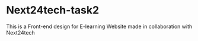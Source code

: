 # Next24tech-task2
This is a Front-end design for E-learning Website made in collaboration with Next24tech
